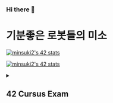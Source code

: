 ### Hi there 👋

# 기분좋은 로봇들의 미소



[![minsuki2's 42 stats](https://badge.mediaplus.ma/darkblue/minsuki2?1337Badge=off&UM6P=off)](https://profile.intra.42.fr/users/minsuki2)


[![minsuki2's 42 stats](https://badge42.vercel.app/api/v2/clj407pl1006308lbzjvrgwu8/stats?cursusId=21&coalitionId=87)](https://github.com/JaeSeoKim/badge42)




<details>
<summary>
  <h2>42 Cursus Exam</h2>
</summary>
<div markdown="1">


## Exam Rank 05 &nbsp;&nbsp;&nbsp;&nbsp;&nbsp; [![minsuki2's 42 Exam Rank 05 Score](https://badge42.vercel.app/api/v2/clj407pl1006308lbzjvrgwu8/project/2952629)](https://github.com/JaeSeoKim/badge42)
## Exam Rank 04 &nbsp;&nbsp;&nbsp;&nbsp;&nbsp; [![minsuki2's 42 Exam Rank 04 Score](https://badge42.vercel.app/api/v2/clj407pl1006308lbzjvrgwu8/project/2823772)](https://github.com/JaeSeoKim/badge42)
## Exam Rank 03 &nbsp;&nbsp;&nbsp;&nbsp;&nbsp; [![minsuki2's 42 Exam Rank 03 Score](https://badge42.vercel.app/api/v2/clj407pl1006308lbzjvrgwu8/project/2811895)](https://github.com/JaeSeoKim/badge42)
## Exam Rank 02 &nbsp;&nbsp;&nbsp;&nbsp;&nbsp; [![minsuki2's 42 Exam Rank 02 Score](https://badge42.vercel.app/api/v2/clj407pl1006308lbzjvrgwu8/project/2632470)](https://github.com/JaeSeoKim/badge42)

</div>
</details>


<!-- This is a comment 


<details>
<summary><h3>Click to expand!</h3></summary>

This is the first level of hidden text.



</details>


<details>
<summary><h3>Click to expand!</h3></summary>

This is the first level of hidden text.

    <details>
    <summary><h4>Click to expand even more!</h4></summary>

    This is the second level of hidden text!

    </details>

</details>


-->
